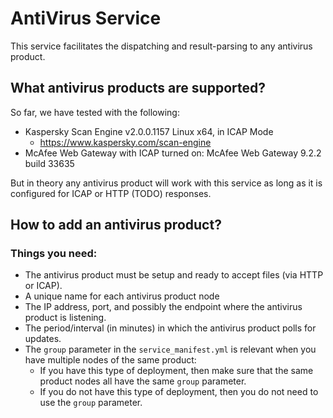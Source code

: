 # AntiVirus Service
This service facilitates the dispatching and result-parsing to any antivirus product.

## What antivirus products are supported?
So far, we have tested with the following:
- Kaspersky Scan Engine v2.0.0.1157 Linux x64, in ICAP Mode
  - https://www.kaspersky.com/scan-engine
- McAfee Web Gateway with ICAP turned on: McAfee Web Gateway 9.2.2 build 33635

But in theory any antivirus product will work with this service as long as it is configured for ICAP or HTTP (TODO) responses.

## How to add an antivirus product?
### Things you need:
- The antivirus product must be setup and ready to accept files (via HTTP or ICAP).
- A unique name for each antivirus product node
- The IP address, port, and possibly the endpoint where the antivirus product is listening.
- The period/interval (in minutes) in which the antivirus product polls for updates.
- The `group` parameter in the `service_manifest.yml` is relevant when you have multiple nodes of the same product: 
  - If you have this type of deployment, then make sure that the same product nodes all have the same `group` parameter.
  - If you do not have this type of deployment, then you do not need to use the `group` parameter.